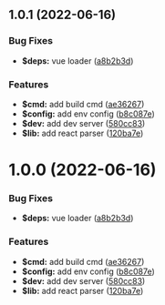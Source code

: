 ## 1.0.1 (2022-06-16)


### Bug Fixes

* **$deps:** vue loader ([a8b2b3d](https://github.com/fe6/biu/commit/a8b2b3df7db5cbe5016074aa0789633d2322740b))


### Features

* **$cmd:** add build cmd ([ae36267](https://github.com/fe6/biu/commit/ae362674938e8127ce78b1a3999eb3c9955afc60))
* **$config:** add env config ([b8c087e](https://github.com/fe6/biu/commit/b8c087e28619c89012031b8b15c42e47a19f9eb3))
* **$dev:** add dev server ([580cc83](https://github.com/fe6/biu/commit/580cc831170a9a6c2df50d88801444a10bc59978))
* **$lib:** add react parser ([120ba7e](https://github.com/fe6/biu/commit/120ba7e8372359d0056a4cb4c6693a59d6e5ba9f))



# 1.0.0 (2022-06-16)


### Bug Fixes

* **$deps:** vue loader ([a8b2b3d](https://github.com/fe6/biu/commit/a8b2b3df7db5cbe5016074aa0789633d2322740b))


### Features

* **$cmd:** add build cmd ([ae36267](https://github.com/fe6/biu/commit/ae362674938e8127ce78b1a3999eb3c9955afc60))
* **$config:** add env config ([b8c087e](https://github.com/fe6/biu/commit/b8c087e28619c89012031b8b15c42e47a19f9eb3))
* **$dev:** add dev server ([580cc83](https://github.com/fe6/biu/commit/580cc831170a9a6c2df50d88801444a10bc59978))
* **$lib:** add react parser ([120ba7e](https://github.com/fe6/biu/commit/120ba7e8372359d0056a4cb4c6693a59d6e5ba9f))



